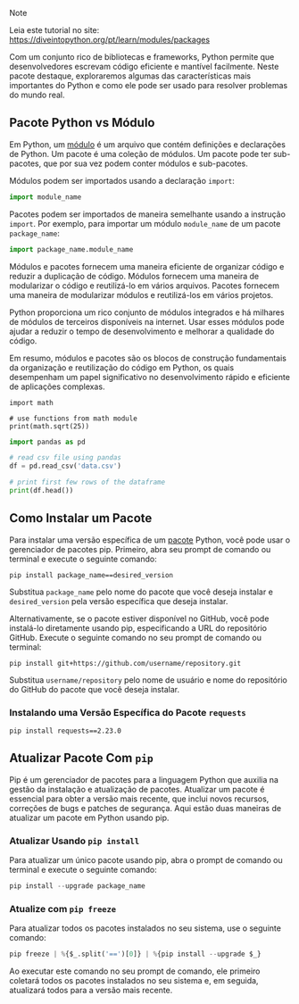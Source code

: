> [!NOTE]
> Leia este tutorial no site: https://diveintopython.org/pt/learn/modules/packages

Com um conjunto rico de bibliotecas e frameworks, Python permite que desenvolvedores escrevam código eficiente e mantível facilmente. Neste pacote destaque, exploraremos algumas das características mais importantes do Python e como ele pode ser usado para resolver problemas do mundo real.

## Pacote Python vs Módulo  

Em Python, um [módulo](https://docs.python.org/3/glossary.html#term-module) é um arquivo que contém definições e declarações de Python. Um pacote é uma coleção de módulos. Um pacote pode ter sub-pacotes, que por sua vez podem conter módulos e sub-pacotes.

Módulos podem ser importados usando a declaração `import`:

```python
import module_name
```

Pacotes podem ser importados de maneira semelhante usando a instrução `import`. Por exemplo, para importar um módulo `module_name` de um pacote `package_name`:

```python
import package_name.module_name
```

Módulos e pacotes fornecem uma maneira eficiente de organizar código e reduzir a duplicação de código. Módulos fornecem uma maneira de modularizar o código e reutilizá-lo em vários arquivos. Pacotes fornecem uma maneira de modularizar módulos e reutilizá-los em vários projetos.

Python proporciona um rico conjunto de módulos integrados e há milhares de módulos de terceiros disponíveis na internet. Usar esses módulos pode ajudar a reduzir o tempo de desenvolvimento e melhorar a qualidade do código.

Em resumo, módulos e pacotes são os blocos de construção fundamentais da organização e reutilização do código em Python, os quais desempenham um papel significativo no desenvolvimento rápido e eficiente de aplicações complexas.

```python3
import math

# use functions from math module
print(math.sqrt(25))
```

```python
import pandas as pd

# read csv file using pandas
df = pd.read_csv('data.csv')

# print first few rows of the dataframe
print(df.head())
```

## Como Instalar um Pacote

Para instalar uma versão específica de um [pacote](https://docs.python.org/3/glossary.html#term-package) Python, você pode usar o gerenciador de pacotes pip. Primeiro, abra seu prompt de comando ou terminal e execute o seguinte comando:

```shell
pip install package_name==desired_version
```

Substitua `package_name` pelo nome do pacote que você deseja instalar e `desired_version` pela versão específica que deseja instalar.

Alternativamente, se o pacote estiver disponível no GitHub, você pode instalá-lo diretamente usando pip, especificando a URL do repositório GitHub. Execute o seguinte comando no seu prompt de comando ou terminal:

```shell
pip install git+https://github.com/username/repository.git
```

Substitua `username/repository` pelo nome de usuário e nome do repositório do GitHub do pacote que você deseja instalar.

### Instalando uma Versão Específica do Pacote `requests`

```shell
pip install requests==2.23.0
```

## Atualizar Pacote Com `pip`

Pip é um gerenciador de pacotes para a linguagem Python que auxilia na gestão da instalação e atualização de pacotes. Atualizar um pacote é essencial para obter a versão mais recente, que inclui novos recursos, correções de bugs e patches de segurança. Aqui estão duas maneiras de atualizar um pacote em Python usando pip.

### Atualizar Usando `pip install`

Para atualizar um único pacote usando pip, abra o prompt de comando ou terminal e execute o seguinte comando:

```python
pip install --upgrade package_name
```

### Atualize com `pip freeze`

Para atualizar todos os pacotes instalados no seu sistema, use o seguinte comando:

```python
pip freeze | %{$_.split('==')[0]} | %{pip install --upgrade $_}
```

Ao executar este comando no seu prompt de comando, ele primeiro coletará todos os pacotes instalados no seu sistema e, em seguida, atualizará todos para a versão mais recente.
